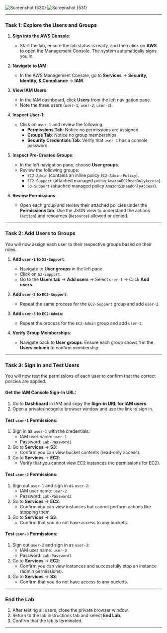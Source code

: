 ![Screenshot (530)](https://github.com/user-attachments/assets/7dcc9916-2ee5-4216-a2dc-209cf84fb49b)
![Screenshot (531)](https://github.com/user-attachments/assets/641fc748-27c1-448a-84b6-8e6a6f94d8e9)

---

### **Task 1: Explore the Users and Groups**
1. **Sign into the AWS Console**:
   - Start the lab, ensure the lab status is ready, and then click on **AWS** to open the Management Console. The system automatically signs you in.

2. **Navigate to IAM**:
   - In the AWS Management Console, go to **Services** → **Security, Identity, & Compliance** → **IAM**.

3. **View IAM Users**:
   - In the IAM dashboard, click **Users** from the left navigation pane.
   - Note the three users (`user-1`, `user-2`, `user-3`).

4. **Inspect User-1**:
   - Click on `user-1` and review the following:
     - **Permissions Tab**: Notice no permissions are assigned.
     - **Groups Tab**: Notice no group memberships.
     - **Security Credentials Tab**: Verify that `user-1` has a console password.

5. **Inspect Pre-Created Groups**:
   - In the left navigation pane, choose **User groups**.
   - Review the following groups:
     - `EC2-Admin` (contains an inline policy `EC2-Admin-Policy`).
     - `EC2-Support` (attached managed policy `AmazonEC2ReadOnlyAccess`).
     - `S3-Support` (attached managed policy `AmazonS3ReadOnlyAccess`).

6. **Review Permissions**:
   - Open each group and review their attached policies under the **Permissions tab**. Use the JSON view to understand the actions (`Action`) and resources (`Resource`) allowed or denied.

---

### **Task 2: Add Users to Groups**
You will now assign each user to their respective groups based on their roles.

1. **Add `user-1` to `S3-Support`**:
   - Navigate to **User groups** in the left pane.
   - Click on `S3-Support`.
   - Go to the **Users tab** → **Add users** → Select `user-1` → Click **Add users**.

2. **Add `user-2` to `EC2-Support`**:
   - Repeat the same process for the `EC2-Support` group and add `user-2`.

3. **Add `user-3` to `EC2-Admin`**:
   - Repeat the process for the `EC2-Admin` group and add `user-3`.

4. **Verify Group Memberships**:
   - Navigate back to **User groups**. Ensure each group shows **1** in the **Users column** to confirm membership.

---

### **Task 3: Sign in and Test Users**
You will now test the permissions of each user to confirm that the correct policies are applied.

#### **Get the IAM Console Sign-In URL**:
1. Go to **Dashboard** in IAM and copy the **Sign-in URL for IAM users**.
2. Open a private/incognito browser window and use the link to sign in.

#### **Test `user-1` Permissions**:
1. Sign in as `user-1` with the credentials:
   - IAM user name: `user-1`
   - Password: `Lab-Password1`
2. Go to **Services** → **S3**:
   - Confirm you can view bucket contents (read-only access).
3. Go to **Services** → **EC2**:
   - Verify that you cannot view EC2 instances (no permissions for EC2).

#### **Test `user-2` Permissions**:
1. Sign out `user-1` and sign in as `user-2`:
   - IAM user name: `user-2`
   - Password: `Lab-Password2`
2. Go to **Services** → **EC2**:
   - Confirm you can view instances but cannot perform actions like stopping them.
3. Go to **Services** → **S3**:
   - Confirm that you do not have access to any buckets.

#### **Test `user-3` Permissions**:
1. Sign out `user-2` and sign in as `user-3`:
   - IAM user name: `user-3`
   - Password: `Lab-Password3`
2. Go to **Services** → **EC2**:
   - Confirm you can view instances and successfully stop an instance (admin permissions).
3. Go to **Services** → **S3**:
   - Confirm that you do not have access to any buckets.

---

### **End the Lab**
1. After testing all users, close the private browser window.
2. Return to the lab instructions tab and select **End Lab**.
3. Confirm that the lab is terminated.

---
